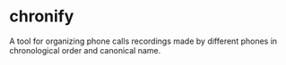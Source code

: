 # chronify
A tool for organizing phone calls recordings made by different phones in chronological order and canonical name.
